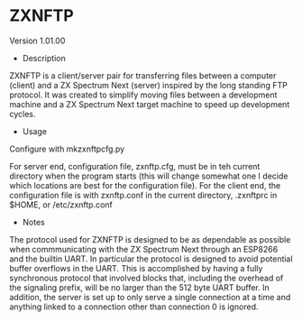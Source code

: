 # ZXNFTP

Version 1.01.00

- Description

ZXNFTP is a client/server pair for transferring files between a
computer (client) and a ZX Spectrum Next (server) inspired by the long
standing FTP protocol. It was created to simplify moving files between
a development machine and a ZX Spectrum Next target machine to speed
up development cycles. 

- Usage

Configure with mkzxnftpcfg.py

For server end, configuration file, zxnftp.cfg, must be in teh current
directory when the program starts (this will change somewhat one I
decide which locations are best for the configuration file). For the
client end, the configuration file is with zxnftp.conf in the current
directory, .zxnftprc in $HOME, or /etc/zxnftp.conf

- Notes

The protocol used for ZXNFTP is designed to be as dependable as
possible when commmunicating with the ZX Spectrum Next through an
ESP8266 and the builtin UART. In particular the protocol is designed
to avoid potential buffer overflows in the UART. This is accomplished
by having a fully synchronous protocol that involved blocks that,
including the overhead of the signaling prefix, will be no larger than
the 512 byte UART buffer. In addition, the server is set up to only
serve a single connection at a time and anything linked to a
connection other than connection 0 is ignored.